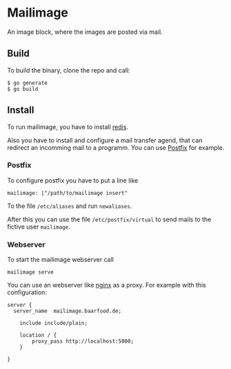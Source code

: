 # Mailimage

An image block, where the images are posted via mail.


## Build

To build the binary, clone the repo and call:

```
$ go generate
$ go build
```

## Install


To run mailimage, you have to install [redis](https://redis.io/).

Also you have to install and configure a mail transfer agend, that can redirect
an incomming mail to a programm. You can use [Postfix](http://www.postfix.org/)
for example.


### Postfix

To configure postfix you have to put a line like

```
mailimage: |"/path/to/mailimage insert"
```

To the file ```/etc/aliases``` and run ```newaliases```.

After this you can use the file ```/etc/postfix/virtual``` to send mails to the
fictive user ```mailimage```.


### Webserver

To start the mailimage webserver call

```
mailimage serve
```

You can use an webserver like [nginx](https://nginx.org/en/) as a proxy. For example
with this configuration:

```
server {
  server_name  mailimage.baarfood.de;

    include include/plain;

    location / {
        proxy_pass http://localhost:5000;
    }

}
```
